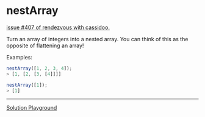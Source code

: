# nestArray

[issue #407 of rendezvous with cassidoo.](https://buttondown.com/cassidoo/archive/consistent-actions-produce-results-more-often/)

Turn an array of integers into a nested array.
You can think of this as the opposite of flattening an array!

Examples:

```ts
nestArray([1, 2, 3, 4]);
> [1, [2, [3, [4]]]]

nestArray([1]);
> [1]
```

---

[Solution Playground](https://tsplay.dev/NljROW)
